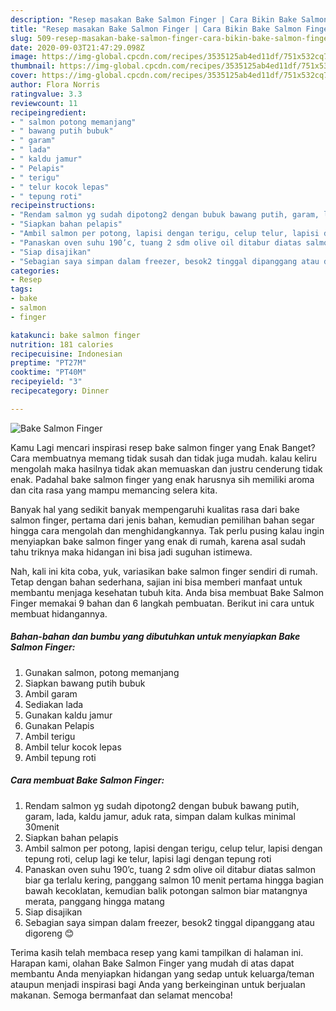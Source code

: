 ```yaml
---
description: "Resep masakan Bake Salmon Finger | Cara Bikin Bake Salmon Finger Yang Enak Dan Lezat"
title: "Resep masakan Bake Salmon Finger | Cara Bikin Bake Salmon Finger Yang Enak Dan Lezat"
slug: 509-resep-masakan-bake-salmon-finger-cara-bikin-bake-salmon-finger-yang-enak-dan-lezat
date: 2020-09-03T21:47:29.098Z
image: https://img-global.cpcdn.com/recipes/3535125ab4ed11df/751x532cq70/bake-salmon-finger-foto-resep-utama.jpg
thumbnail: https://img-global.cpcdn.com/recipes/3535125ab4ed11df/751x532cq70/bake-salmon-finger-foto-resep-utama.jpg
cover: https://img-global.cpcdn.com/recipes/3535125ab4ed11df/751x532cq70/bake-salmon-finger-foto-resep-utama.jpg
author: Flora Norris
ratingvalue: 3.3
reviewcount: 11
recipeingredient:
- " salmon potong memanjang"
- " bawang putih bubuk"
- " garam"
- " lada"
- " kaldu jamur"
- " Pelapis"
- " terigu"
- " telur kocok lepas"
- " tepung roti"
recipeinstructions:
- "Rendam salmon yg sudah dipotong2 dengan bubuk bawang putih, garam, lada, kaldu jamur, aduk rata, simpan dalam kulkas minimal 30menit"
- "Siapkan bahan pelapis"
- "Ambil salmon per potong, lapisi dengan terigu, celup telur, lapisi dengan tepung roti, celup lagi ke telur, lapisi lagi dengan tepung roti"
- "Panaskan oven suhu 190’c, tuang 2 sdm olive oil ditabur diatas salmon biar ga terlalu kering, panggang salmon 10 menit pertama hingga bagian bawah kecoklatan, kemudian balik potongan salmon biar matangnya merata, panggang hingga matang"
- "Siap disajikan"
- "Sebagian saya simpan dalam freezer, besok2 tinggal dipanggang atau digoreng 😊"
categories:
- Resep
tags:
- bake
- salmon
- finger

katakunci: bake salmon finger 
nutrition: 181 calories
recipecuisine: Indonesian
preptime: "PT27M"
cooktime: "PT40M"
recipeyield: "3"
recipecategory: Dinner

---
```



![Bake Salmon Finger](https://img-global.cpcdn.com/recipes/3535125ab4ed11df/751x532cq70/bake-salmon-finger-foto-resep-utama.jpg)

Kamu Lagi mencari inspirasi resep bake salmon finger yang Enak Banget? Cara membuatnya memang tidak susah dan tidak juga mudah. kalau keliru mengolah maka hasilnya tidak akan memuaskan dan justru cenderung tidak enak. Padahal bake salmon finger yang enak harusnya sih memiliki aroma dan cita rasa yang mampu memancing selera kita.



Banyak hal yang sedikit banyak mempengaruhi kualitas rasa dari bake salmon finger, pertama dari jenis bahan, kemudian pemilihan bahan segar hingga cara mengolah dan menghidangkannya. Tak perlu pusing kalau ingin menyiapkan bake salmon finger yang enak di rumah, karena asal sudah tahu triknya maka hidangan ini bisa jadi suguhan istimewa.


Nah, kali ini kita coba, yuk, variasikan bake salmon finger sendiri di rumah. Tetap dengan bahan sederhana, sajian ini bisa memberi manfaat untuk membantu menjaga kesehatan tubuh kita. Anda bisa membuat Bake Salmon Finger memakai 9 bahan dan 6 langkah pembuatan. Berikut ini cara untuk membuat hidangannya.

<!--inarticleads1-->

##### Bahan-bahan dan bumbu yang dibutuhkan untuk menyiapkan Bake Salmon Finger:

1. Gunakan  salmon, potong memanjang
1. Siapkan  bawang putih bubuk
1. Ambil  garam
1. Sediakan  lada
1. Gunakan  kaldu jamur
1. Gunakan  Pelapis
1. Ambil  terigu
1. Ambil  telur kocok lepas
1. Ambil  tepung roti




<!--inarticleads2-->

##### Cara membuat Bake Salmon Finger:

1. Rendam salmon yg sudah dipotong2 dengan bubuk bawang putih, garam, lada, kaldu jamur, aduk rata, simpan dalam kulkas minimal 30menit
1. Siapkan bahan pelapis
1. Ambil salmon per potong, lapisi dengan terigu, celup telur, lapisi dengan tepung roti, celup lagi ke telur, lapisi lagi dengan tepung roti
1. Panaskan oven suhu 190’c, tuang 2 sdm olive oil ditabur diatas salmon biar ga terlalu kering, panggang salmon 10 menit pertama hingga bagian bawah kecoklatan, kemudian balik potongan salmon biar matangnya merata, panggang hingga matang
1. Siap disajikan
1. Sebagian saya simpan dalam freezer, besok2 tinggal dipanggang atau digoreng 😊




Terima kasih telah membaca resep yang kami tampilkan di halaman ini. Harapan kami, olahan Bake Salmon Finger yang mudah di atas dapat membantu Anda menyiapkan hidangan yang sedap untuk keluarga/teman ataupun menjadi inspirasi bagi Anda yang berkeinginan untuk berjualan makanan. Semoga bermanfaat dan selamat mencoba!
